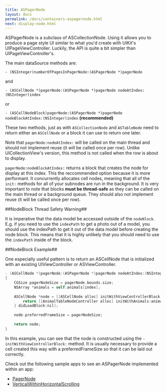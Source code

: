 ```yaml
---
title: ASPagerNode
layout: docs
permalink: /docs/containers-aspagernode.html
next: display-node.html
---
```


ASPagerNode is a subclass of ASCollectionNode. Using it allows you to produce a page style UI similar to what you'd create with UIKit's UIPageViewController. Luckily, the API is quite a bit simpler than UIPageViewController's. 

The main dataSource methods are:

`- (NSInteger)numberOfPagesInPagerNode:(ASPagerNode *)pagerNode`

and 

`- (ASCellNode *)pagerNode:(ASPagerNode *)pagerNode nodeAtIndex:(NSInteger)index`

or

`- (ASCellNodeBlock)pagerNode:(ASPagerNode *)pagerNode nodeBlockAtIndex:(NSInteger)index` **(recommended)**

These two methods, just as with `ASCollectionNode` and `ASTableNode` need to return either an `ASCellNode` or a block it can use to return one later.  

Note that `pagerNode:nodeAtIndex:` will be called on the main thread and should not implement reuse (it will be called once per row).  Unlike UICollectionView's version, this method is not called when the row is about to display. 

`pagerNode:nodeBlockAtIndex:` returns a block that creates the node for display at this index. This the reccommended option because it is more performant. It concurrently allocates cell nodes, meaning that all of the `init:` methods for all of your subnodes are run in the background. It is very important to note that blocks **must be thread-safe** as they can be called on the main thread or a background queue. They should also not implement reuse (it will be called once per row). 

##NodeBlock Thread Safety Warning##

It is imperative that the data model be accessed outside of the `nodeNlock`. E.g. if you need to use the `indexPath` to get a photo out of a model, you should use the indexPath to get it out of the data model before creating the node block. This means that it is highly unlikely that you should need to use the `indexPath` inside of the block. 

##NodeBlock Example##

One especially useful pattern is to return an ASCellNode that is initialized with an existing UIViewController or ASViewController.
```objective-c
- (ASCellNode *)pagerNode:(ASPagerNode *)pagerNode nodeAtIndex:(NSInteger)index
{
    CGSize pagerNodeSize = pagerNode.bounds.size;
    NSArray *animals = self.animals[index];
    
    ASCellNode *node = [[ASCellNode alloc] initWithViewControllerBlock:^{
        return [[AnimalTableNodeController alloc] initWithAnimals:animals];;
    } didLoadBlock:nil];
    
    node.preferredFrameSize = pagerNodeSize;
    
    return node;
}
```
In this example, you can see that the node is constructed using the `-initWithViewControllerBlock:` method.  It is usually necessary to provide a cell created this way with a preferredFrameSize so that it can be laid out correctly.

Check out the following sample apps to see an ASPagerNode implemented within an app:
<ul>
  <li><a href="https://github.com/facebook/AsyncDisplayKit/tree/master/examples/PagerNode">PagerNode</a></li>
  <li><a href="https://github.com/facebook/AsyncDisplayKit/tree/master/examples/VerticalWithinHorizontalScrolling">VerticalWithinHorizontalScrolling</a></li>
</ul>

